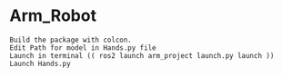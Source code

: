 # Arm_Robot

    Build the package with colcon.
    Edit Path for model in Hands.py file
    Launch in terminal (( ros2 launch arm_project launch.py launch )) 
    Launch Hands.py
